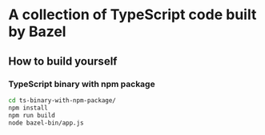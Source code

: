 A collection of TypeScript code built by Bazel
================================================

## How to build yourself

### TypeScript binary with npm package

``` bash
cd ts-binary-with-npm-package/
npm install
npm run build
node bazel-bin/app.js
```
